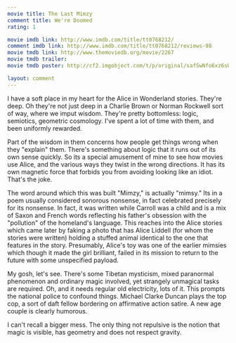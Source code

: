 ```yaml
---
movie title: The Last Mimzy
comment title: We're Doomed
rating: 1

movie imdb link: http://www.imdb.com/title/tt0768212/
comment imdb link: http://www.imdb.com/title/tt0768212/reviews-98
movie tmdb link: http://www.themoviedb.org/movie/2267
movie tmdb trailer: 
movie tmdb poster: http://cf2.imgobject.com/t/p/original/safSwNfo6xz6sUgftSlS6xST2PI.jpg

layout: comment
---
```


I have a soft place in my heart for the Alice in Wonderland stories. They're deep. Oh they're not just deep in a Charlie Brown or Norman Rockwell sort of way, where we imput wisdom. They're pretty bottomless: logic, semiotics, geometric cosmology. I've spent a lot of time with them, and been uniformly rewarded.

Part of the wisdom in them concerns how people get things wrong when they "explain" them. There's something about logic that it runs out of its own sense quickly. So its a special amusement of mine to see how movies use Alice, and the various ways they twist in the wrong directions. It has its own magnetic force that forbids you from avoiding looking like an idiot. That's the joke.

The word around which this was built "Mimzy," is actually "mimsy." Its in a poem usually considered sonorous nonsense, in fact celebrated precisely for its nonsense. In fact, it was written while Carroll was a child and is a mix of Saxon and French words reflecting his father's obsession with the "pollution" of the homeland's language. This reaches into the Alice stories which came later by faking a photo that has Alice Liddell (for whom the stories were written) holding a stuffed animal identical to the one that features in the story. Presumably, Alice's toy was one of the earlier mimsies which though it made the girl brilliant, failed in its mission to return to the future with some unspecified payload.

My gosh, let's see. There's some Tibetan mysticism, mixed paranormal phenomenon and ordinary magic involved, yet strangely unmagical tasks are required. Oh, and it needs regular old electricity, lots of it. This prompts the national police to confound things. Michael Clarke Duncan plays the top cop, a sort of daft fellow bordering on affirmative action satire. A new age couple is clearly humorous.

I can't recall a bigger mess. The only thing not repulsive is the notion that magic is visible, has geometry and does not respect gravity.